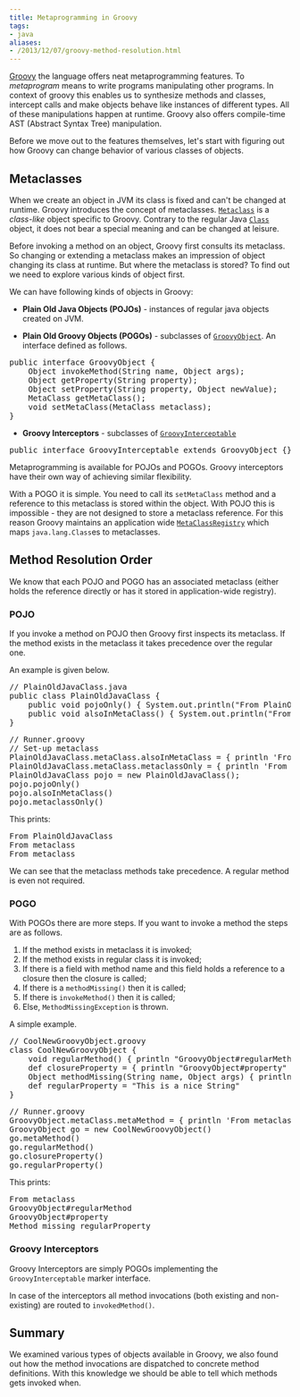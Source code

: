 ```yaml
---
title: Metaprogramming in Groovy
tags:
- java
aliases:
- /2013/12/07/groovy-method-resolution.html
---
```


[Groovy][groovy] the language offers neat metaprogramming features. To
_metaprogram_ means to write programs manipulating other
programs. In context of groovy this enables us to synthesize methods
and classes, intercept calls and make objects behave like instances of
different types. All of these manipulations happen at runtime. Groovy
also offers compile-time AST (Abstract Syntax Tree) manipulation.

[groovy]: http://groovy.codehaus.org/


Before we move out to the features themselves, let's start with
figuring out how Groovy can change behavior of various classes of
objects.


Metaclasses
-----------

When we create an object in JVM its class is fixed and can't be
changed at runtime. Groovy introduces the concept of
metaclasses. [`Metaclass`][metacls] is a _class-like_ object specific
to Groovy. Contrary to the regular Java [`Class`][cls] object, it does
not bear a special meaning and can be changed at leisure.

[metacls]: http://groovy.codehaus.org/api/groovy/lang/MetaClass.html
[cls]: http://docs.oracle.com/javase/7/docs/api/java/lang/Class.html


Before invoking a method on an object, Groovy first consults its
metaclass. So changing or extending a metaclass makes an impression of
object changing its class at runtime. But where the metaclass is
stored? To find out we need to explore various kinds of object first.


We can have following kinds of objects in Groovy:

* **Plain Old Java Objects (POJOs)** - instances of regular java
  objects created on JVM.

* **Plain Old Groovy Objects (POGOs)** - subclasses of
[`GroovyObject`][gobj]. An interface defined as follows.

<pre>
public interface GroovyObject {
    Object invokeMethod(String name, Object args);
    Object getProperty(String property);
    Object setProperty(String property, Object newValue);
    MetaClass getMetaClass();
    void setMetaClass(MetaClass metaclass);
}</pre>


* **Groovy Interceptors** - subclasses of [`GroovyInterceptable`][gint]

<pre>
public interface GroovyInterceptable extends GroovyObject {}
</pre>

[gobj]: http://groovy.codehaus.org/api/groovy/lang/GroovyObject.html
[gint]: http://groovy.codehaus.org/api/groovy/lang/GroovyInterceptable.html


Metaprogramming is available for POJOs and POGOs. Groovy interceptors
have their own way of achieving similar flexibility.

With a POGO it is simple. You need to call its `setMetaClass` method
and a reference to this metaclass is stored within the object. With
POJO this is impossible - they are not designed to store a metaclass
reference. For this reason Groovy maintains an application wide
[`MetaClassRegistry`][mcr] which maps `java.lang.Class`es to
metaclasses.

[mcr]: http://groovy.codehaus.org/gapi/groovy/lang/MetaClassRegistry.html


Method Resolution Order
-----------------------

We know that each POJO and POGO has an associated metaclass (either
holds the reference directly or has it stored in application-wide
registry).

### POJO

If you invoke a method on POJO then Groovy first inspects its
metaclass. If the method exists in the metaclass it takes precedence
over the regular one.

An example is given below.

<pre>
// PlainOldJavaClass.java
public class PlainOldJavaClass {
    public void pojoOnly() { System.out.println("From PlainOldJavaClass"); }
    public void alsoInMetaClass() { System.out.println("From PlainOldJavaClass"); }
}
</pre>

<pre>
// Runner.groovy
// Set-up metaclass
PlainOldJavaClass.metaClass.alsoInMetaClass = { println 'From metaclass' }
PlainOldJavaClass.metaClass.metaclassOnly = { println 'From metaclass' }
PlainOldJavaClass pojo = new PlainOldJavaClass();
pojo.pojoOnly()
pojo.alsoInMetaClass()
pojo.metaclassOnly()
</pre>

This prints:
<pre>
From PlainOldJavaClass
From metaclass
From metaclass
</pre>

We can see that the metaclass methods take precedence. A regular method is
even not required.


### POGO

With POGOs there are more steps. If you want to invoke a method the
steps are as follows.

1. If the method exists in metaclass it is invoked;
2. If the method exists in regular class it is invoked;
3. If there is a field with method name and this field holds a
   reference to a closure then the closure is called;
4. If there is a `methodMissing()` then it is called;
5. If there is `invokeMethod()` then it is called;
6. Else, `MethodMissingException` is thrown.

A simple example.

<pre>
// CoolNewGroovyObject.groovy
class CoolNewGroovyObject {
    void regularMethod() { println "GroovyObject#regularMethod" }
    def closureProperty = { println "GroovyObject#property" }
    Object methodMissing(String name, Object args) { println "Method missing: ${name}" }
    def regularProperty = "This is a nice String"
}
</pre>

<pre>
// Runner.groovy
GroovyObject.metaClass.metaMethod = { println 'From metaclass' }
GroovyObject go = new CoolNewGroovyObject()
go.metaMethod()
go.regularMethod()
go.closureProperty()
go.regularProperty()
</pre>

This prints:

<pre>
From metaclass
GroovyObject#regularMethod
GroovyObject#property
Method missing regularProperty
</pre>

### Groovy Interceptors

Groovy Interceptors are simply POGOs implementing the
`GroovyInterceptable` marker interface.

In case of the interceptors all method invocations (both existing and non-
existing) are routed to `invokedMethod()`.

## Summary

We examined various types of objects available in Groovy, we also found out
how the method invocations are dispatched to concrete method definitions. With
this knowledge we should be able to tell which methods gets invoked when.
